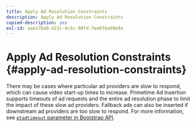 ```yaml
---
title: Apply Ad Resolution Constraints
description: Apply Ad Resolution Constraints
copied-description: yes
exl-id: aae17be8-d23c-4c5c-90fd-7ee6fba69e9a
---
```

# Apply Ad Resolution Constraints {#apply-ad-resolution-constraints}

There may be cases where particular ad providers are slow to respond, which can cause video start-up times to increase. Primetime Ad Insertion supports timeouts of ad requests and the entire ad resolution phase to limit the impact of these slow ad providers.  Fallback ads can also be inserted if downstream ad providers are too slow to respond.  For more information, see [`ptadtimeout` parameter in Bootstrap API](/help/primetime-ad-insertion/technical-reference/bootstrap-api.md).
